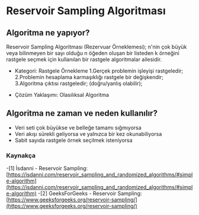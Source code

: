 # Reservoir Sampling Algoritması
## Algoritma ne yapıyor?
Reservoir Sampling Algoritması (Rezervuar Örneklemesi); n'nin çok büyük veya bilinmeyen bir sayı olduğu n öğeden oluşan bir listeden k örneğini rastgele seçmek için kullanılan bir rastgele algoritmalar ailesidir.
-  Kategori:   Rastgele Örnekleme
1.Gerçek problemin işleyişi rastgeledir;
2.Problemin hesaplama karmaşıklığı rastgele bir değişkendir;
3.Algoritma çıktısı rastgeledir; (doğru/yanlış olabilir);

-  Çözüm Yaklaşımı:  Olasılıksal Algoritma

## Algoritma ne zaman ve neden kullanılır?
- Veri seti çok büyükse ve belleğe tamamı sığmıyorsa
- Veri akışı sürekli geliyorsa ve yalnızca bir kez okunabiliyorsa
- Sabit sayıda rastgele örnek seçilmek isteniyorsa

### Kaynakça
-[1] İsdanni - Reservoir Sampling:[https://isdanni.com/reservoir_sampling_and_randomized_algorithms/#simple-algorithm](https://isdanni.com/reservoir_sampling_and_randomized_algorithms/#simple-algorithm)
-[2] GeeksForGeeks - Reservoir Sampling:[https://www.geeksforgeeks.org/reservoir-sampling/](https://www.geeksforgeeks.org/reservoir-sampling/)
